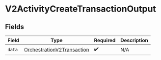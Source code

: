 # V2ActivityCreateTransactionOutput


## Fields

| Field                                                                           | Type                                                                            | Required                                                                        | Description                                                                     |
| ------------------------------------------------------------------------------- | ------------------------------------------------------------------------------- | ------------------------------------------------------------------------------- | ------------------------------------------------------------------------------- |
| `data`                                                                          | [OrchestrationV2Transaction](../../models/shared/orchestrationv2transaction.md) | :heavy_check_mark:                                                              | N/A                                                                             |